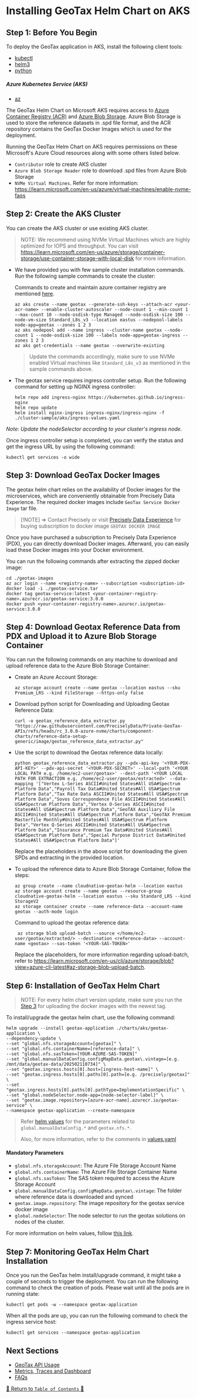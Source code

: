 # Installing GeoTax Helm Chart on AKS

## Step 1: Before You Begin

To deploy the GeoTax application in AKS, install the following client tools:

- [kubectl](https://kubernetes.io/docs/tasks/tools/install-kubectl/)
- [helm3](https://helm.sh/docs/intro/install/)
- [python](https://www.python.org/downloads/)

##### Azure Kubernetes Service (AKS)

- [az](https://learn.microsoft.com/en-us/cli/azure/)

The GeoTax Helm Chart on Microsoft AKS requires access
to [Azure Container Registry (ACR)](https://azure.microsoft.com/en-us/services/container-registry/)
and [Azure Blob Storage](https://azure.microsoft.com/en-in/services/storage/blobs/). Azure Blob Storage is used to store
the reference datasets in .spd file format, and the ACR repository contains the GeoTax Docker Images
which is used for the deployment.

Running the GeoTax Helm Chart on AKS requires permissions on these Microsoft's Azure Cloud resources along with
some others listed below.

- `Contributor` role to create AKS cluster
- `Azure Blob Storage Reader`  role to download .spd files from Azure Blob Storage
- `NVMe Virtual Machines`. Refer for more information: https://learn.microsoft.com/en-us/azure/virtual-machines/enable-nvme-faqs

## Step 2: Create the AKS Cluster

You can create the AKS cluster or use existing AKS cluster.

> NOTE: We recommend using NVMe Virtual Machines which are highly optimized for IOPS and throughput. You can visit https://learn.microsoft.com/en-us/azure/storage/container-storage/use-container-storage-with-local-disk for more information.
- We have provided you with few sample cluster installation commands. Run the following sample commands to create the cluster:
  
  Commands to create and maintain azure container registry are
  mentioned [here](https://learn.microsoft.com/en-us/azure/container-registry/container-registry-get-started-portal?tabs=azure-cli).
    ```shell
    az aks create --name geotax --generate-ssh-keys --attach-acr <your-acr-name> --enable-cluster-autoscaler --node-count 1 --min-count 1 --max-count 10 --node-osdisk-type Managed --node-osdisk-size 100 --node-vm-size Standard_L8s_v3 --location eastus --nodepool-labels node-app=geotax --zones 1 2 3
    az aks nodepool add --name ingress --cluster-name geotax --node-count 1 --node-osdisk-size 100 --labels node-app=geotax-ingress --zones 1 2 3
    az aks get-credentials --name geotax --overwrite-existing
    ```
  > Update the commands accordingly, make sure to use NVMe enabled Virtual machines like `Standard_L8s_v3` as mentioned in the sample commands above.
- The geotax service requires ingress controller setup. Run the following command for setting up NGINX ingress
  controller:
  ```shell
  helm repo add ingress-nginx https://kubernetes.github.io/ingress-nginx
  helm repo update
  helm install nginx-ingress ingress-nginx/ingress-nginx -f ./cluster-sample/aks/ingress-values.yaml
  ```

*Note: Update the nodeSelector according to your cluster's ingress node.*

Once ingress controller setup is completed, you can verify the status and get the ingress URL by using the following
command:

  ```shell
  kubectl get services -o wide    
  ```

## Step 3: Download GeoTax Docker Images

The geotax helm chart relies on the availability of Docker images for the microservices, which are conveniently
obtainable from Precisely Data Experience. The required docker images include `GeoTax Service Docker Image` tar file.

> [!NOTE] =>
> Contact Precisely or visit [Precisely Data Experience](https://data.precisely.com/) for buying subscription to docker
> image `GEOTAX DOCKER IMAGE`

Once you have purchased a subscription to Precisely Data Experience (PDX), you can directly download Docker images.
Afterward, you can easily load these Docker images into your Docker environment.

You can run the following commands after extracting the zipped docker image:

```shell
cd ./geotax-images
az acr login --name <registry-name> --subscription <subscription-id>
docker load -i ./geotax-service.tar
docker tag geotax-service:latest <your-container-registry-name>.azurecr.io/geotax-service:3.0.0
docker push <your-container-registry-name>.azurecr.io/geotax-service:3.0.0
```

## Step 4: Download Geotax Reference Data from PDX and Upload it to Azure Blob Storage Container

You can run the following commands on any machine to download and upload reference data to the Azure Blob Storage Container:

- Create an Azure Account Storage:
    ```shell
    az storage account create --name geotax --location eastus --sku Premium_LRS --kind FileStorage --https-only false
    ```
- Download python script for Downloading and Uploading Geotax Reference Data:
    ```shell
    curl -o geotax_reference_data_extractor.py "https://raw.githubusercontent.com/PreciselyData/Private-GeoTax-APIs/refs/heads/rc_3.0.0-azure-nvme/charts/component-charts/reference-data-setup-generic/image/geotax_reference_data_extractor.py"
    ```
- Use the script to download the Geotax reference data locally:
    ```shell
    python geotax_reference_data_extractor.py --pdx-api-key '<YOUR-PDX-API-KEY>' --pdx-api-secret '<YOUR-PDX-SECRET>' --local-path '<YOUR LOCAL PATH e.g. /home/ec2-user/geotax>' --dest-path '<YOUR LOCAL PATH FOR EXTRACTION e.g. /home/ec2-user/geotax/extracted>' --data-mapping '["Vertex L-Series ASCII#United States#All USA#Spectrum Platform Data","Payroll Tax Data#United States#All USA#Spectrum Platform Data","Tax Rate Data ASCII#United States#All USA#Spectrum Platform Data","Sovos Correspondence File ASCII#United States#All USA#Spectrum Platform Data","Vertex O-Series ASCII#United States#All USA#Spectrum Platform Data","GeoTAX Auxiliary File ASCII#United States#All USA#Spectrum Platform Data","GeoTAX Premium Masterfile Monthly#United States#All USA#Spectrum Platform Data","Vertex Q-Series ASCII#United States#All USA#Spectrum Platform Data","Insurance Premium Tax Data#United States#All USA#Spectrum Platform Data","Special Purpose District Data#United States#All USA#Spectrum Platform Data"]'
    ```
  Replace the placeholders in the above script for downloading the given SPDs and extracting in the provided location.

- To upload the reference data to Azure Blob Storage Container, follow the steps:
    ```shell
    az group create --name cloudnative-geotax-helm --location eastus
    az storage account create --name geotax --resource-group cloudnative-geotax-helm --location eastus --sku Standard_LRS --kind StorageV2
    az storage container create --name reference-data --account-name geotax --auth-mode login
    ```
    Command to upload the geotax reference data:
    ```shell
     az storage blob upload-batch --source </home/ec2-user/geotax/extracted/> --destination <reference-data> --account-name <geotax> --sas-token '<YOUR-SAS-TOKEN>'
    ```
  Replace the placeholders, for more information regarding upload-batch, refer to https://learn.microsoft.com/en-us/cli/azure/storage/blob?view=azure-cli-latest#az-storage-blob-upload-batch.

## Step 6: Installation of GeoTax Helm Chart

> NOTE: For every helm chart version update, make sure you run
> the [Step 3](#step-3-download-geotax-docker-images) for uploading the docker images with the newest tag.

To install/upgrade the geotax helm chart, use the following command:

```shell
helm upgrade --install geotax-application ./charts/aks/geotax-application \
--dependency-update \
--set "global.nfs.storageAccount=[geotax]" \
--set "global.nfs.containerName=[reference-data]" \
--set "global.nfs.sasToken=[YOUR-AZURE-SAS-TOKEN]"
--set "global.manualDataConfig.configMapData.geotax\.vintage=[e.g. /mnt/data/geotax-data/202502110734]" \
--set "geotax.ingress.hosts[0].host=[ingress-host-name]" \ 
--set "geotax.ingress.hosts[0].paths[0].path=[e.g. /precisely/geotax]" \
--set "geotax.ingress.hosts[0].paths[0].pathType=ImplementationSpecific" \
--set "global.nodeSelector.node-app=[node-selector-label]" \
--set "geotax.image.repository=[azure-acr-name].azurecr.io/geotax-service" \
--namespace geotax-application --create-namespace
```

> Refer [helm values](../../../charts/component-charts/geotax-generic/README.md#helm-values) for the parameters related
> to `global.manualDataConfig.*` and `geotax.nfs.*`.
>
> Also, for more information, refer to the comments in [values.yaml](../../../charts/component-charts/geotax-generic/values.yaml)

#### Mandatory Parameters

* ``global.nfs.storageAccount``: The Azure File Storage Account Name
* ``global.nfs.containerName``: The Azure File Storage Container Name
* ``global.nfs.sasToken``: The SAS token required to access the Azure Storage Account
* ``global.manualDataConfig.configMapData.geotax\.vintage``: The folder where reference data is downloaded and synced
* ``geotax.image.repository``: The image repository for the geotax service docker image
* ``global.nodeSelector``: The node selector to run the geotax solutions on nodes of the cluster.

For more information on helm values, follow [this link](../../../charts/component-charts/geotax-generic/README.md#helm-values).

## Step 7: Monitoring GeoTax Helm Chart Installation

Once you run the GeoTax helm install/upgrade command, it might take a couple of seconds to trigger the deployment. You
can run the following command to check the creation of pods. Please wait until all the pods are in running state:

```shell
kubectl get pods -w --namespace geotax-application
```

When all the pods are up, you can run the following command to check the ingress service host:

```shell
kubectl get services --namespace geotax-application
```

## Next Sections

- [GeoTax API Usage](../../../charts/component-charts/geotax-generic/README.md#geotax-service-api-usage)
- [Metrics, Traces and Dashboard](../../MetricsAndTraces.md)
- [FAQs](../../faq/FAQs.md)

[🔗 Return to `Table of Contents` 🔗](../../../README.md#guides)